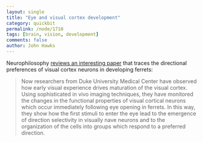 ```yaml
---
layout: single 
title: "Eye and visual cortex development" 
category: quickbit
permalink: /node/1710
tags: [brain, vision, development] 
comments: false 
author: John Hawks 
---
```


Neurophilosophy <a href="http://scienceblogs.com/neurophilosophy/2008/10/an_eyeopening_view_of_visual_development.php?utm_source=sbhomepage&utm_medium=link&utm_content=channellink">reviews an interesting paper</a> that traces the directional preferences of visual cortex neurons in developing ferrets: 

<blockquote>Now researchers from Duke University Medical Center have observed how early visual experience drives maturation of the visual cortex. Using sophisticated in vivo imaging techniques, they have monitored the changes in the functional properties of visual cortical neurons which occur immediately following eye opening in ferrets. In this way, they show how the first stimuli to enter the eye lead to the emergence of direction selectivity in visually nave neurons and to the organization of the cells into groups which respond to a preferred direction.</blockquote>

